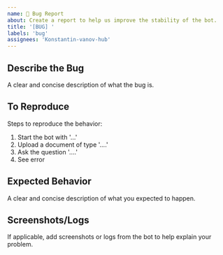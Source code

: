 ```yaml
---
name: 🐛 Bug Report
about: Create a report to help us improve the stability of the bot.
title: '[BUG] '
labels: 'bug'
assignees: 'Konstantin-vanov-hub'
---
```


## Describe the Bug
A clear and concise description of what the bug is.

## To Reproduce
Steps to reproduce the behavior:
1. Start the bot with '...'
2. Upload a document of type '....'
3. Ask the question '....'
4. See error

## Expected Behavior
A clear and concise description of what you expected to happen.

## Screenshots/Logs
If applicable, add screenshots or logs from the bot to help explain your problem.
